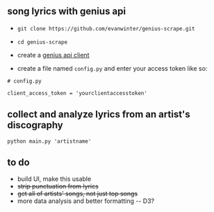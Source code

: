 ## song lyrics with genius api

* `git clone https://github.com/evanwinter/genius-scrape.git`

* `cd genius-scrape`

* create a [genius api client](https://genius.com/api-clients/new)

* create a file named `config.py` and enter your access token like so:

```
# config.py

client_access_token = 'yourclientaccesstoken'
```

## collect and analyze lyrics from an artist's discography

`python main.py 'artistname'`


## to do
* build UI, make this usable
* ~~strip punctuation from lyrics~~
* ~~get all of artists' songs, not just top songs~~
* more data analysis and better formatting -- D3?